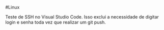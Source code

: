 #Linux

Teste de SSH no Visual Studio Code.
Isso exclui a necessidade de digitar login e senha toda vez que realizar um git push.
